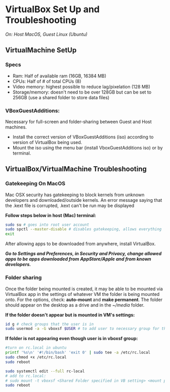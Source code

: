 VirtualBox Set Up and Troubleshooting
=============================
_On: Host MacOS, Guest Linux (Ubuntu)_
</br>

VirtualMachine SetUp
-----------------------------
<h3> Specs </h3>
<ul>
<li> Ram: Half of available ram (16GB, 16384 MB) </li>
<li> CPUs: Half of # of total CPUs (8) </li>
<li> Video memory: highest possible to reduce lag/pixelation (128 MB) </li>
<li> Storage/memory: doesn't need to be over 128GB but can be set to 256GB (use a shared folder to store data files) </li>
</ul>
<h3> VBoxGuestAdditions: </h3>
<p> Necessary for full-screen and folder-sharing between Guest and Host machines.
<ul>
<li> Install the correct version of VBoxGuestAdditions (iso) according to version of VirtualBox being used. </li>
<li> Mount the iso using the menu bar (install VboxGuestAdditions iso) or by terminal. </li>
</ul>

VirtualBox/VirtualMachine Troubleshooting
--------------------------------------------------------
<h3> Gatekeeping On MacOS </h3>
<p> Mac OSX security has gatekeeping to block kernels from unknown developers and downloaded/outside kernels. An error message saying that the .kext file is corrupted, .kext can't be run may be displayed </p>

__Follow steps below in host (Mac) terminal:__
```bash
sudo su # goes into root user account
sudo spctl --master-disable # disables gatekeeping, allows everything
exit
```
<p> After allowing apps to be downloaded from anywhere, install VirtualBox. 

<b><i>Go to Settings and Preferences, in Security and Privacy, change allowed apps to be apps downloaded from AppStore/Apple and from known developers.</i></b> </p>

<h3> Folder sharing </h3>
<p> Once the folder being mounted is created, it may be able to be mounted via VirtualBox app in the settings of whatever VM the folder is being mounted onto. For the options, check: <b> auto-mount </b> and <b>make permanent</b>. The folder should appear on the desktop as a drive and in the <i>~/media</i> folder. </p>

__If the folder doesn't appear but is mounted in VM's settings:__
```bash 
id g # check groups that the user is in
sudo usermod -a -G vboxsf $USER # to add user to necessary group for the VBox Shared Folder
```
__If folder is not appearing even though user is in vboxsf group:__
```bash
#turn on rc.local in ubuntu
printf '%s\n' '#!/bin/bash' 'exit 0' | sudo tee -a /etc/rc.local
sudo chmod +x /etc/rc.local
sudo reboot

sudo systemctl edit --full rc-local
# add to rc.local: 
# sudo mount -t vboxsf <Shared Folder specified in VB setting> <mount point path in guest system>
sudo reboot
```





